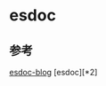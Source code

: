 # esdoc

## 参考

[esdoc-blog][*1]
[esdoc][*2]

[*1]:http://blog.h13i32maru.jp/entry/2015/05/06/221041

